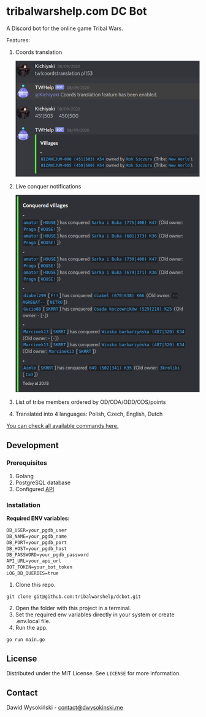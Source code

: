 # tribalwarshelp.com DC Bot

A Discord bot for the online game Tribal Wars.

Features:
1. Coords translation

   ![Screenshot](/screenshots/coordstranslation.png?raw=true)

2. Live conquer notifications

   ![Screenshot](/screenshots/notifications2.png?raw=true)

3. List of tribe members ordered by OD/ODA/ODD/ODS/points
4. Translated into 4 languages: Polish, Czech, English, Dutch

[You can check all available commands here.](https://dcbot.tribalwarshelp.com/commands/)

## Development



### Prerequisites

1. Golang
2. PostgreSQL database
3. Configured [API](https://github.com/tribalwarshelp/api)

### Installation
**Required ENV variables:**

```
DB_USER=your_pgdb_user
DB_NAME=your_pgdb_name
DB_PORT=your_pgdb_port
DB_HOST=your_pgdb_host
DB_PASSWORD=your_pgdb_password
API_URL=your_api_url
BOT_TOKEN=your_bot_token
LOG_DB_QUERIES=true
```

1. Clone this repo.
```
git clone git@github.com:tribalwarshelp/dcbot.git
```
2. Open the folder with this project in a terminal.
3. Set the required env variables directly in your system or create .env.local file.
4. Run the app.
```
go run main.go
```

## License

Distributed under the MIT License. See ``LICENSE`` for more information.

## Contact

Dawid Wysokiński - [contact@dwysokinski.me](mailto:contact@dwysokinski.me)

